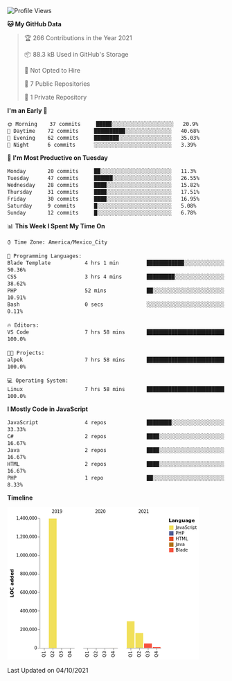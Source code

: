 <!--START_SECTION:waka-->
![Profile Views](http://img.shields.io/badge/Profile%20Views-0-blue)

**🐱 My GitHub Data** 

> 🏆 266 Contributions in the Year 2021
 > 
> 📦 88.3 kB Used in GitHub's Storage 
 > 
> 🚫 Not Opted to Hire
 > 
> 📜 7 Public Repositories 
 > 
> 🔑 1 Private Repository 
 > 
**I'm an Early 🐤** 

```text
🌞 Morning    37 commits     █████░░░░░░░░░░░░░░░░░░░░   20.9% 
🌆 Daytime    72 commits     ██████████░░░░░░░░░░░░░░░   40.68% 
🌃 Evening    62 commits     ████████░░░░░░░░░░░░░░░░░   35.03% 
🌙 Night      6 commits      ░░░░░░░░░░░░░░░░░░░░░░░░░   3.39%

```
📅 **I'm Most Productive on Tuesday** 

```text
Monday       20 commits     ██░░░░░░░░░░░░░░░░░░░░░░░   11.3% 
Tuesday      47 commits     ██████░░░░░░░░░░░░░░░░░░░   26.55% 
Wednesday    28 commits     ████░░░░░░░░░░░░░░░░░░░░░   15.82% 
Thursday     31 commits     ████░░░░░░░░░░░░░░░░░░░░░   17.51% 
Friday       30 commits     ████░░░░░░░░░░░░░░░░░░░░░   16.95% 
Saturday     9 commits      █░░░░░░░░░░░░░░░░░░░░░░░░   5.08% 
Sunday       12 commits     █░░░░░░░░░░░░░░░░░░░░░░░░   6.78%

```


📊 **This Week I Spent My Time On** 

```text
⌚︎ Time Zone: America/Mexico_City

💬 Programming Languages: 
Blade Template           4 hrs 1 min         ████████████░░░░░░░░░░░░░   50.36% 
CSS                      3 hrs 4 mins        █████████░░░░░░░░░░░░░░░░   38.62% 
PHP                      52 mins             ██░░░░░░░░░░░░░░░░░░░░░░░   10.91% 
Bash                     0 secs              ░░░░░░░░░░░░░░░░░░░░░░░░░   0.11%

🔥 Editors: 
VS Code                  7 hrs 58 mins       █████████████████████████   100.0%

🐱‍💻 Projects: 
alpek                    7 hrs 58 mins       █████████████████████████   100.0%

💻 Operating System: 
Linux                    7 hrs 58 mins       █████████████████████████   100.0%

```

**I Mostly Code in JavaScript** 

```text
JavaScript               4 repos             ████████░░░░░░░░░░░░░░░░░   33.33% 
C#                       2 repos             ████░░░░░░░░░░░░░░░░░░░░░   16.67% 
Java                     2 repos             ████░░░░░░░░░░░░░░░░░░░░░   16.67% 
HTML                     2 repos             ████░░░░░░░░░░░░░░░░░░░░░   16.67% 
PHP                      1 repo              ██░░░░░░░░░░░░░░░░░░░░░░░   8.33%

```


**Timeline**

![Chart not found](https://raw.githubusercontent.com/JorgeGinez/JorgeGinez/main/charts/bar_graph.png) 


 Last Updated on 04/10/2021
<!--END_SECTION:waka-->
